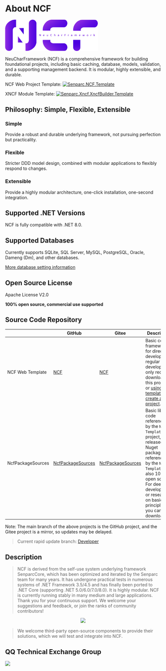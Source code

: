 # About NCF

<img src="./images/logo.png" width="300" />

NeuCharFramework (NCF) is a comprehensive framework for building foundational projects, including basic caching, database, models, validation, and a supporting management backend. It is modular, highly extensible, and durable.

NCF Web Project Template: [![Senparc.NCF.Template](https://img.shields.io/nuget/vpre/Senparc.NCF.Template?label=Senparc.NCF.Template)](https://www.nuget.org/packages/Senparc.NCF.Template/)

XNCF Module Template: [![Senparc.Xncf.XncfBuilder.Template](https://img.shields.io/nuget/vpre/Senparc.Xncf.XncfBuilder.Template?label=Senparc.Xncf.XncfBuilder.Template)](https://www.nuget.org/packages/Senparc.Xncf.XncfBuilder.Template/)

## Philosophy: Simple, Flexible, Extensible

### Simple

Provide a robust and durable underlying framework, not pursuing perfection but practicality.

### Flexible

Stricter DDD model design, combined with modular applications to flexibly respond to changes.

### Extensible

Provide a highly modular architecture, one-click installation, one-second integration.

## Supported .NET Versions

NCF is fully compatible with .NET 8.0.

## Supported Databases

Currently supports SQLite, SQL Server, MySQL, PostgreSQL, Oracle, Dameng (Dm), and other databases.

[More database setting information](/start/database/setting)

## Open Source License

Apache License V2.0

**100% open source, commercial use supported**

## Source Code Repository

|                   | GitHub                                                                     | Gitee                                                                     | Description                                                                                                                                                                                                                  |
| ----------------- | -------------------------------------------------------------------------- | ------------------------------------------------------------------------- | ---------------------------------------------------------------------------------------------------------------------------------------------------------------------------------------------------------------------------- |
| NCF Web Template  | [NCF](https://github.com/NeuCharFramework/NCF)                             | [NCF](https://gitee.com/NeuCharFramework/NCF)                             | Basic code framework for direct development, regular development only requires downloading this project or [using the template to create a project](/start/start-develop/get-ncf-template.html#从命令行安装-推荐).           |
| NcfPackageSources | [NcfPackageSources](https://github.com/NeuCharFramework/NcfPackageSources) | [NcfPackageSources](https://gitee.com/NeuCharFramework/NcfPackageSources) | Basic library code referenced by the `NCF Template` project, released as Nuget packages, referenced by the `NCF Template`, also 100% open source. For deep development or research on basic principles, you can download it. |

Note: The main branch of the above projects is the GitHub project, and the Gitee project is a mirror, so updates may be delayed.

> Current rapid update branch: [Developer](https://github.com/NeuCharFramework/NCF/tree/Developer)

## Description

> NCF is derived from the self-use system underlying framework SenparcCore, which has been optimized and iterated by the Senparc team for many years. It has undergone practical tests in numerous systems of .NET Framework 3.5/4.5 and has finally been ported to .NET Core (supporting .NET 5.0/6.0/7.0/8.0). It is highly modular. NCF is currently running stably in many medium and large applications. Thank you for your continuous support. We welcome your suggestions and feedback, or join the ranks of community contributors!

<center><img src="https://weixin.senparc.com/images/NCF/login.jpg" /></center>

> We welcome third-party open-source components to provide their solutions, which we will test and integrate into NCF.

<!-- NCF will not only provide you with a complete framework code, but we are also working on:

1. [x] Providing a complete project auto-generation service (refer to [WeChatSampleBuilder](http://sdk.weixin.senparc.com/Home/WeChatSampleBuilder)), offering project customization generation services for developers.

1. [x] Providing quick modular development and installation methods.

1. [ ] Open-sourcing the WeChat functional modules in [NeuChar.com](https://www.neuchar.com/), which can be integrated as independent modules.

1. [x] Providing complete sample code and documentation.

1. [ ] Providing blogs and video tutorials (developers are also welcome to participate or initiate).

1. [x] Providing a communication community, including but not limited to [Q&A website](https://weixin.senparc.com/QA), [QQ groups](#qq-技术交流群), WeChat groups, and live broadcast groups. -->

## QQ Technical Exchange Group

<img src="https://sdk.weixin.senparc.com/images/QQ_Group_Avatar/NCF/QQ-Group.jpg" width="380" />
